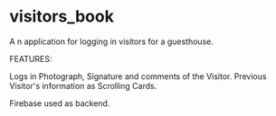 # visitors_book

A n application for logging in visitors for a guesthouse.

FEATURES:

Logs in Photograph, Signature and comments of the Visitor.
Previous Visitor's information as Scrolling Cards.

Firebase used as backend.


